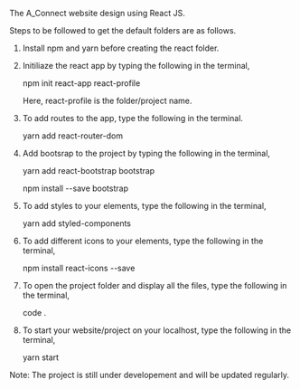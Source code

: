 The A_Connect website design using React JS.

Steps to be followed to get the default folders are as follows.

1. Install npm and yarn before creating the react folder.

2. Initiliaze the react app by typing the following in the terminal,
    
    npm init react-app react-profile
    
    Here, react-profile is the folder/project name.
    
3. To add routes to the app, type the following in the terminal.

    yarn add react-router-dom

4. Add bootsrap to the project by typing the following in the terminal,

    yarn add react-bootstrap bootstrap
    
    npm install --save bootstrap
    
5. To add styles to your elements, type the following in the terminal,

    yarn add styled-components
    

6. To add different icons to your elements, type the following in the terminal,

    npm install react-icons --save
    
7. To open the project folder and display all the files, type the following in the terminal,

    code .
    
8. To start your website/project on your localhost, type the following in the terminal,

    yarn start


Note: The project is still under developement and will be updated regularly.

